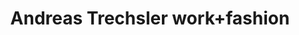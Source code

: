 ---
title: "Andreas Trechsler work+fashion"
url: /giessen/andreas-trechsler-work-fashion/
shop: Kleidung
---